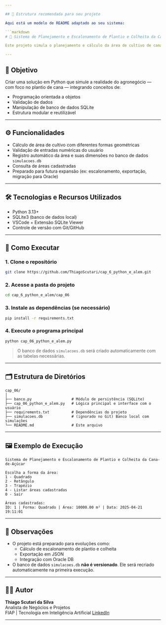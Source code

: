 ```yaml
---

## 🧱 Estrutura recomendada para seu projeto

Aqui está um modelo de README adaptado ao seu sistema:

```markdown
# 🌱 Sistema de Planejamento e Escalonamento de Plantio e Colheita da Cana-de-Açúcar

Este projeto simula o planejamento e cálculo da área de cultivo de cana-de-açúcar, com base em formas geométricas comuns (quadrado, retângulo e trapézio). Também realiza o registro das simulações em banco de dados local (SQLite), permitindo o acompanhamento histórico das áreas cadastradas.

---
```


## 🧠 Objetivo

Criar uma solução em Python que simule a realidade do agronegócio — com foco no plantio de cana — integrando conceitos de:

- Programação orientada a objetos
- Validação de dados
- Manipulação de banco de dados SQLite
- Estrutura modular e reutilizável

---

## ⚙️ Funcionalidades

- Cálculo de área de cultivo com diferentes formas geométricas
- Validação de entradas numéricas do usuário
- Registro automático da área e suas dimensões no banco de dados `simulacoes.db`
- Consulta de áreas cadastradas
- Preparado para futura expansão (ex: escalonamento, exportação, migração para Oracle)

---

## 🛠 Tecnologias e Recursos Utilizados

- Python 3.13+
- SQLite3 (banco de dados local)
- VSCode + Extensão SQLite Viewer
- Controle de versão com Git/GitHub

---

## 🧪 Como Executar

### 1. Clone o repositório
```bash
git clone https://github.com/ThiagoScutari/cap_6_python_e_alem.git
```

### 2. Acesse a pasta do projeto
```bash
cd cap_6_python_e_alem/cap_06
```

### 3. Instale as dependências (se necessário)
```bash
pip install -r requirements.txt
```

### 4. Execute o programa principal
```bash
python cap_06_python_e_alem.py
```

> O banco de dados `simulacoes.db` será criado automaticamente com as tabelas necessárias.

---

## 🗂 Estrutura de Diretórios

```
cap_06/
│
├── banco.py                  # Módulo de persistência (SQLite)
├── cap_06_python_e_alem.py   # Lógica principal e interface com o usuário
├── requirements.txt          # Dependências do projeto
├── simulacoes.db             # (ignorado no Git) Banco local com simulações
└── README.md                 # Este arquivo
```

---

## 🖼 Exemplo de Execução

```
Sistema de Planejamento e Escalonamento de Plantio e Colheita da Cana-de-Açúcar

Escolha a forma da área:
1 - Quadrado
2 - Retângulo
3 - Trapézio
4 - Listar áreas cadastradas
0 - Sair

Áreas cadastradas:
ID: 1 | Forma: Quadrado | Área: 10000.00 m² | Data: 2025-04-21 19:11:01
```

---

## 📌 Observações

- O projeto está preparado para evoluções como:
  - Cálculo de escalonamento de plantio e colheita
  - Exportação em JSON
  - Integração com Oracle DB
- O banco de dados `simulacoes.db` **não é versionado**. Ele será recriado automaticamente na primeira execução.

---

## 👨‍💻 Autor

**Thiago Scutari da Silva**  
Analista de Negócios e Projetos  
FIAP | Tecnologia em Inteligência Artificial
[LinkedIn](https://www.linkedin.com/in/thiago-scutari-2aa0a097)

---
```